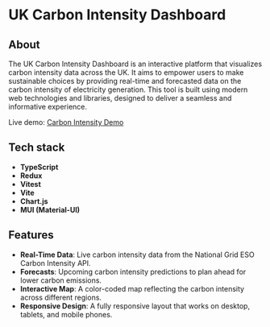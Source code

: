 # UK Carbon Intensity Dashboard

## About
The UK Carbon Intensity Dashboard is an interactive platform that visualizes carbon intensity data across the UK. It aims to empower users to make sustainable choices by providing real-time and forecasted data on the carbon intensity of electricity generation. This tool is built using modern web technologies and libraries, designed to deliver a seamless and informative experience.

Live demo: [Carbon Intensity Demo](https://carbon-intensity-smoky.vercel.app/)

## Tech stack
- **TypeScript**
- **Redux**
- **Vitest**
- **Vite**
- **Chart.js**
- **MUI (Material-UI)**

## Features
- **Real-Time Data**: Live carbon intensity data from the National Grid ESO Carbon Intensity API.
- **Forecasts**: Upcoming carbon intensity predictions to plan ahead for lower carbon emissions.
- **Interactive Map**: A color-coded map reflecting the carbon intensity across different regions.
- **Responsive Design**: A fully responsive layout that works on desktop, tablets, and mobile phones.
